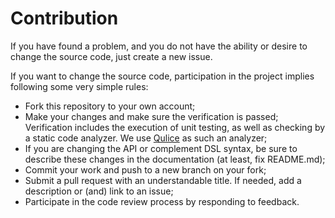 # Contribution

If you have found a problem, and you do not have the ability or desire to change the source code,
just create a new issue.

If you want to change the source code, participation in the project implies following
some very simple rules:

* Fork this repository to your own account;
* Make your changes and make sure the verification is passed;
Verification includes the execution of unit testing, as well as checking by a static code analyzer.
We use [Qulice](https://www.qulice.com/) as such an analyzer;
* If you are changing the API or complement DSL syntax, be sure to describe these changes
in the documentation (at least, fix README.md);
* Commit your work and push to a new branch on your fork;
* Submit a pull request with an understandable title.
If needed, add a description or (and) link to an issue;
* Participate in the code review process by responding to feedback.
